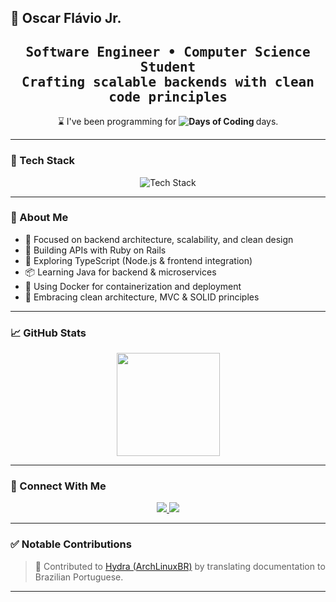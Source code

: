 ## 🧠 Oscar Flávio Jr.

<h2 align="center">
  <samp>Software Engineer • Computer Science Student</samp><br>
  <samp>Crafting scalable backends with clean code principles</samp>
</h2>

<p align="center">
  ⌛ I've been programming for <strong><img src="https://shields.io/endpoint?url=https://gist.githubusercontent.com/OscarFlavioJr/yourgistid/raw/dev-days.json&style=flat-square" alt="Days of Coding"> </strong> days.
</p>

---

### 🧰 Tech Stack

<p align="center">
  <img src="https://skillicons.dev/icons?i=ruby,java,cpp,ts,docker,git&theme=dark" alt="Tech Stack" />
</p>

---

### 🚀 About Me

- 🧩 Focused on backend architecture, scalability, and clean design
- 💎 Building APIs with Ruby on Rails
- 🧪 Exploring TypeScript (Node.js & frontend integration)
- 📦 Learning Java for backend & microservices
- 🐳 Using Docker for containerization and deployment
- 🔧 Embracing clean architecture, MVC & SOLID principles

---

### 📈 GitHub Stats

<p align="center">
  <img src="https://github-readme-stats.vercel.app/api/top-langs/?username=OscarFlavioJr&layout=compact&theme=tokyonight" height="165"/>
</p>

---

### 🤝 Connect With Me

<p align="center">
  <a href="https://www.linkedin.com/in/oscar-fl%C3%A1vio-848492139/" target="_blank">
    <img src="https://img.shields.io/badge/LinkedIn-Connect-0077B5?style=for-the-badge&logo=linkedin&logoColor=white" />
  </a>
  <a href="mailto:oscarflaviojur@gmail.com">
    <img src="https://img.shields.io/badge/Email-Get%20in%20touch-D14836?style=for-the-badge&logo=gmail&logoColor=white"/>
  </a>
</p>

---

### ✅ Notable Contributions

> 📘 Contributed to [Hydra (ArchLinuxBR)](https://github.com/archlinuxbr/hydra) by translating documentation to Brazilian Portuguese.

---
